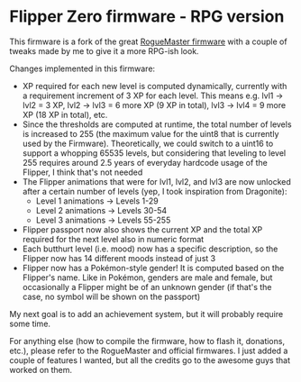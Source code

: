 # Flipper Zero firmware - RPG version

This firmware is a fork of the great [RogueMaster firmware](https://github.com/RogueMaster/flipperzero-firmware-wPlugins)
with a couple of tweaks made by me to give it a more RPG-ish look.

Changes implemented in this firmware:

- XP required for each new level is computed dynamically, currently with a requirement increment of 3 XP for each level.
  This means e.g. lvl1 -> lvl2 = 3 XP, lvl2 -> lvl3 = 6 more XP (9 XP in total), lvl3 -> lvl4 = 9 more XP (18 XP in total), etc.
- Since the thresholds are computed at runtime, the total number of levels is increased to 255 (the maximum value for the uint8 that is
  currently used by the Firmware). Theoretically, we could switch to a uint16 to support a whopping 65535 levels, but considering that
  leveling to level 255 requires around 2.5 years of everyday hardcode usage of the Flipper, I think that's not needed
- The Flipper animations that were for lvl1, lvl2, and lvl3 are now unlocked after a certain number of levels (yep, I took inspiration from Dragonite):
  - Level 1 animations -> Levels 1-29
  - Level 2 animations -> Levels 30-54
  - Level 3 animations -> Levels 55-255
- Flipper passport now also shows the current XP and the total XP required for the next level also in numeric format
- Each butthurt level (i.e. mood) now has a specific description, so the Flipper now has 14 different moods instead of just 3
- Flipper now has a Pokémon-style gender! It is computed based on the Flipper's name. Like in Pokémon, genders are male and female,
  but occasionally a Flipper might be of an unknown gender (if that's the case, no symbol will be shown on the passport)

My next goal is to add an achievement system, but it will probably require some time.

For anything else (how to compile the firmware, how to flash it, donations, etc.), please refer to the
RogueMaster and official firmwares. I just added a couple of features I wanted, but all the credits go
to the awesome guys that worked on them.
